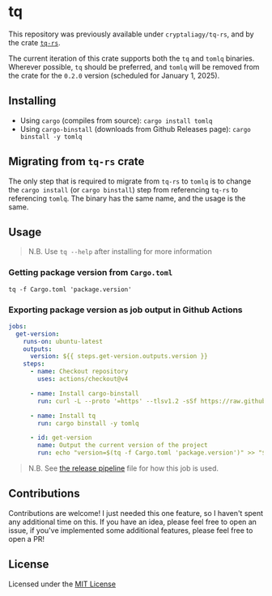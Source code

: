 # tq

This repository was previously available under `cryptaliagy/tq-rs`, and by the crate [`tq-rs`](https://crates.io/crates/tq-rs).

The current iteration of this crate supports both the `tq` and `tomlq` binaries. Wherever possible, `tq` should be preferred, and `tomlq` will be removed from the crate for the `0.2.0` version (scheduled for January 1, 2025).

## Installing

- Using `cargo` (compiles from source): `cargo install tomlq`
- Using `cargo-binstall` (downloads from Github Releases page): `cargo binstall -y tomlq`

## Migrating from `tq-rs` crate

The only step that is required to migrate from `tq-rs` to `tomlq` is to change the `cargo install` (or `cargo binstall`) step from referencing `tq-rs` to referencing `tomlq`. The binary has the same name, and the usage is the same.

## Usage

> N.B. Use `tq --help` after installing for more information

### Getting package version from `Cargo.toml`

```
tq -f Cargo.toml 'package.version'
```

### Exporting package version as job output in Github Actions

```yaml
jobs:
  get-version:
    runs-on: ubuntu-latest
    outputs:
      version: ${{ steps.get-version.outputs.version }}
    steps:
      - name: Checkout repository
        uses: actions/checkout@v4

      - name: Install cargo-binstall
        run: curl -L --proto '=https' --tlsv1.2 -sSf https://raw.githubusercontent.com/cargo-bins/cargo-binstall/main/install-from-binstall-release.sh | bash

      - name: Install tq
        run: cargo binstall -y tomlq

      - id: get-version
        name: Output the current version of the project
        run: echo "version=$(tq -f Cargo.toml 'package.version')" >> "$GITHUB_OUTPUT"
```

> N.B. See [the release pipeline](./.github/workflows/release.yaml) file for how this job is used.

## Contributions

Contributions are welcome! I just needed this one feature, so I haven't spent any additional time on this. If you have an idea, please feel free to open an issue, if you've implemented some additional features, please feel free to open a PR!

## License

Licensed under the [MIT License](./LICENSE)
